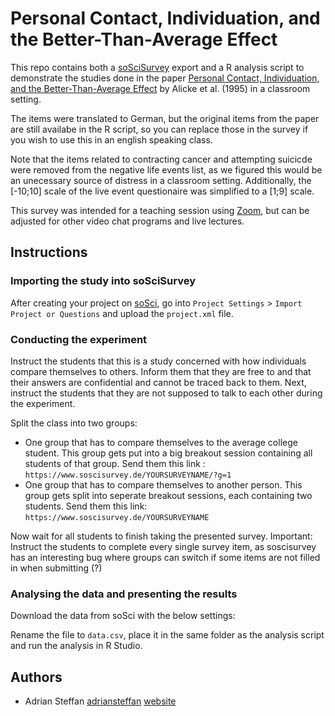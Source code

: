 # Personal Contact, Individuation, and the Better-Than-Average Effect

This repo contains both a [soSciSurvey](https://www.soscisurvey.de/) export and a R analysis script to demonstrate the studies done in the paper [Personal Contact, Individuation, and the Better-Than-Average Effect](https://www.researchgate.net/publication/232581252_Personal_Contact_Individuation_and_the_Better-Than-Average_Effect) by Alicke et al. (1995) in a classroom setting.


The items were translated to German, but the original items from the paper are still availabe in the R script, so you can replace those in the survey if you wish to use this in an english speaking class.

Note that the items related to contracting cancer and attempting suicicde were removed from the negative life events list, as we figured this would be an unecessary source of distress in a classroom setting. Additionally, the [-10;10] scale of the live event questionaire was simplified to a [1;9] scale.


This survey was intended for a teaching session using [Zoom](https://zoom.us/), but can be adjusted for other video chat programs and live lectures.


## Instructions

### Importing the study into soSciSurvey

After creating your project on [soSci](https://www.soscisurvey.de/), go into `Project Settings` > `Import Project or Questions` and upload the `project.xml` file. 


### Conducting the experiment

Instruct the students that this is a study concerned with how individuals compare themselves to others. Inform them that they are free to and that their answers are confidential and cannot be traced back to them. Next, instruct the students that they are not supposed to talk to each other during the experiment.

Split the class into two groups:

* One group that has to compare themselves to the average college student. This group gets put into a big breakout session containing all students of that group. Send them this link : `https://www.soscisurvey.de/YOURSURVEYNAME/?g=1`
* One group that has to compare themselves to another person. This group gets split into seperate breakout sessions, each containing two students. Send them this link: `https://www.soscisurvey.de/YOURSURVEYNAME`


Now wait for all students to finish taking the presented survey. Important: Instruct the students to complete every single survey item, as soscisurvey has an interesting bug where groups can switch if some items are not filled in when submitting (?)

### Analysing the data and presenting the results

Download the data from soSci with the below settings:

Rename the file to `data.csv`, place it in the same folder as the analysis script and run the analysis in R Studio.

## Authors
* Adrian Steffan [adriansteffan](https://github.com/adriansteffan) [website](https://adriansteffan.com/)
